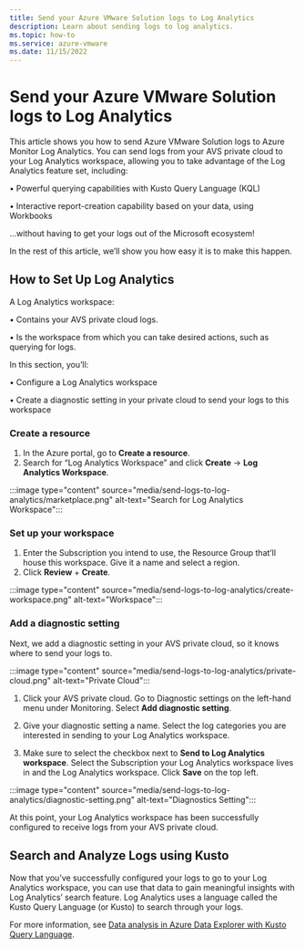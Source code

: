 ```yaml
---
title: Send your Azure VMware Solution logs to Log Analytics
description: Learn about sending logs to log analytics.
ms.topic: how-to
ms.service: azure-vmware
ms.date: 11/15/2022
---
```


# Send your Azure VMware Solution logs to Log Analytics

This article shows you how to send Azure VMware Solution logs to Azure Monitor Log Analytics. You can send logs from your AVS private cloud to your Log Analytics workspace, allowing you to take advantage of the Log Analytics feature set, including:

• Powerful querying capabilities with Kusto Query Language (KQL)

• Interactive report-creation capability based on your data, using Workbooks

...without having to get your logs out of the Microsoft ecosystem!

In the rest of this article, we’ll show you how easy it is to make this happen.

## How to Set Up Log Analytics

A Log Analytics workspace:

• Contains your AVS private cloud logs.

• Is the workspace from which you can take desired actions, such as querying for logs.

In this section, you’ll:

• Configure a Log Analytics workspace

• Create a diagnostic setting in your private cloud to send your logs to this workspace

### Create a resource

1. In the Azure portal, go to **Create a resource**.
2. Search for “Log Analytics Workspace” and click **Create** -> **Log Analytics Workspace**.

:::image type="content" source="media/send-logs-to-log-analytics/marketplace.png" alt-text="Search for Log Analytics Workspace":::

### Set up your workspace

1. Enter the Subscription you intend to use, the Resource Group that’ll house this workspace. Give it a name and select a region. 
1. Click **Review** + **Create**.

:::image type="content" source="media/send-logs-to-log-analytics/create-workspace.png" alt-text="Workspace":::

### Add a diagnostic setting

Next, we add a diagnostic setting in your AVS private cloud, so it knows where to send your logs to.

:::image type="content" source="media/send-logs-to-log-analytics/private-cloud.png" alt-text="Private Cloud":::

1. Click your AVS private cloud.
Go to Diagnostic settings on the left-hand menu under Monitoring.
Select **Add diagnostic setting**.
2. Give your diagnostic setting a name. 
Select the log categories you are interested in sending to your Log Analytics workspace.

3. Make sure to select the checkbox next to **Send to Log Analytics workspace**.
Select the Subscription your Log Analytics workspace lives in and the Log Analytics workspace.
Click **Save** on the top left.

:::image type="content" source="media/send-logs-to-log-analytics/diagnostic-setting.png" alt-text="Diagnostics Setting":::

At this point, your Log Analytics workspace has been successfully configured to receive logs from your AVS private cloud.

## Search and Analyze Logs using Kusto

Now that you’ve successfully configured your logs to go to your Log Analytics workspace, you can use that data to gain meaningful insights with Log Analytics’ search feature.
Log Analytics uses a language called the Kusto Query Language (or Kusto) to search through your logs.

For more information, see
[Data analysis in Azure Data Explorer with Kusto Query Language](/training/paths/data-analysis-data-explorer-kusto-query-language/).
